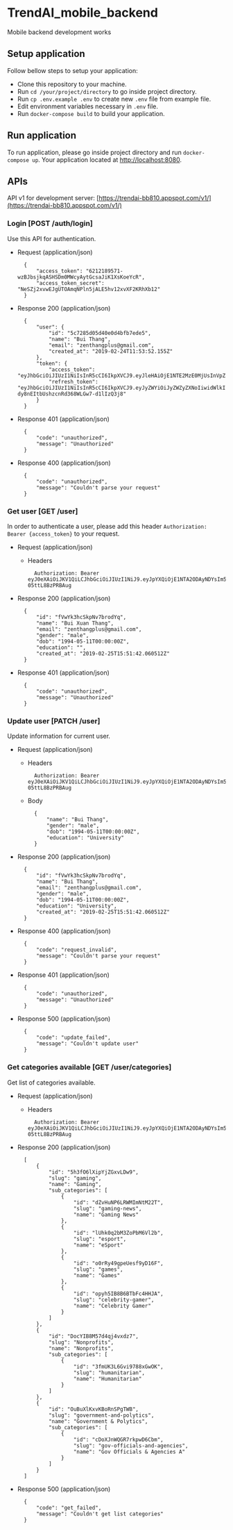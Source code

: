 # TrendAI_mobile_backend
Mobile backend development works

## Setup application
Follow bellow steps to setup your application:

- Clone this repository to your machine.
- Run `cd /your/project/directory` to go inside project directory.
- Run `cp .env.example .env` to create new `.env` file from example file.
- Edit environment variables necessary in `.env` file.
- Run `docker-compose build` to build your application.

## Run application

To run application, please go inside project directory and run `docker-compose up`.
Your application located at [http://localhost:8080](http://localhost:8080). 

## APIs
API v1 for development server: [https://trendai-bb810.appspot.com/v1/](https://trendai-bb810.appspot.com/v1/)

### Login [POST /auth/login]
Use this API for authentication.

+ Request (application/json)

        {
            "access_token": "6212189571-wzBJbsjkqASHSDm0MWcyAytGcsaJiK1XsKoeYcR",
            "access_token_secret": "NeSZj2xvwEJgUTOAmqNPln5jALE5hv12xvXF2KRhXb12"
        }

+ Response 200 (application/json)

        {
            "user": {
                "id": "5c7285d05d40e0d4bfb7ede5",
                "name": "Bui Thang",
                "email": "zenthangplus@gmail.com",
                "created_at": "2019-02-24T11:53:52.155Z"
            },
            "token": {
                "access_token": "eyJhbGciOiJIUzI1NiIsInR5cCI6IkpXVCJ9.eyJleHAiOjE1NTE2MzE0MjUsInVpZCI6IjVjNzI4NWQwNWQ0MGUwZDRiZmI3ZWRlNSJ9.n3ALesfOg7gzBiYjETdsPrLP7K9fwaNja8teFAkXqVg",
                "refresh_token": "eyJhbGciOiJIUzI1NiIsInR5cCI6IkpXVCJ9.eyJyZWYiOiJyZWZyZXNoIiwidWlkIjoiNWM3Mjg1ZDA1ZDQwZTBkNGJmYjdlZGU1In0.EPbAA5QF-dy8nEItbUshzcnRd368WLGw7-d1lIzQ3j8"
            }
        }

+ Response 401 (application/json)

        {
            "code": "unauthorized",
            "message": "Unauthorized"
        }

+ Response 400 (application/json)

        {
            "code": "unauthorized",
            "message": "Couldn't parse your request"
        }

### Get user [GET /user]

In order to authenticate a user, please add this header ``Authorization: Bearer {access_token}`` to your request.

+ Request (application/json)

    + Headers
        
            Authorization: Bearer eyJ0eXAiOiJKV1QiLCJhbGciOiJIUzI1NiJ9.eyJpYXQiOjE1NTA2ODAyNDYsIm5iZiI6MTU1MDY4MDI0NiwianRpIjoiNGU0OGRhOTUtZDEyMS00MmViLWE4MWQtNGE4YmUzNzQ1NDNkIiwiZXhwIjoxNTUwNjgxMTQ2LCJpZGVudGl0eSI6IjVjNmQ0NmYyMzlkYThlMDA0NTkzMzczYyIsImZyZXNoIjpmYWxzZSwidHlwZSI6ImFjY2VzcyJ9.qAuvOPCQVr3YAFuD6B4RmqLmEokv-05ttL8BzPRBAug
            

+ Response 200 (application/json)

        {
            "id": "fVwYk3hcSkpNv7brodYq",
            "name": "Bui Xuan Thang",
            "email": "zenthangplus@gmail.com",
            "gender": "male",
            "dob": "1994-05-11T00:00:00Z",
            "education": "",
            "created_at": "2019-02-25T15:51:42.060512Z"
        }

+ Response 401 (application/json)

        {
            "code": "unauthorized",
            "message": "Unauthorized"
        }


### Update user [PATCH /user]

Update information for current user.

+ Request (application/json)

    + Headers
        
            Authorization: Bearer eyJ0eXAiOiJKV1QiLCJhbGciOiJIUzI1NiJ9.eyJpYXQiOjE1NTA2ODAyNDYsIm5iZiI6MTU1MDY4MDI0NiwianRpIjoiNGU0OGRhOTUtZDEyMS00MmViLWE4MWQtNGE4YmUzNzQ1NDNkIiwiZXhwIjoxNTUwNjgxMTQ2LCJpZGVudGl0eSI6IjVjNmQ0NmYyMzlkYThlMDA0NTkzMzczYyIsImZyZXNoIjpmYWxzZSwidHlwZSI6ImFjY2VzcyJ9.qAuvOPCQVr3YAFuD6B4RmqLmEokv-05ttL8BzPRBAug
            
    + Body
    
            {
                "name": "Bui Thang",
                "gender": "male",
                "dob": "1994-05-11T00:00:00Z",
                "education": "University"
            }

+ Response 200 (application/json)

        {
            "id": "fVwYk3hcSkpNv7brodYq",
            "name": "Bui Thang",
            "email": "zenthangplus@gmail.com",
            "gender": "male",
            "dob": "1994-05-11T00:00:00Z",
            "education": "University",
            "created_at": "2019-02-25T15:51:42.060512Z"
        }

+ Response 400 (application/json)

        {
            "code": "request_invalid",
            "message": "Couldn't parse your request"
        }


+ Response 401 (application/json)

        {
            "code": "unauthorized",
            "message": "Unauthorized"
        }

+ Response 500 (application/json)

        {
            "code": "update_failed",
            "message": "Couldn't update user"
        }
        
### Get categories available [GET /user/categories]

Get list of categories available.

+ Request (application/json)

    + Headers
        
            Authorization: Bearer eyJ0eXAiOiJKV1QiLCJhbGciOiJIUzI1NiJ9.eyJpYXQiOjE1NTA2ODAyNDYsIm5iZiI6MTU1MDY4MDI0NiwianRpIjoiNGU0OGRhOTUtZDEyMS00MmViLWE4MWQtNGE4YmUzNzQ1NDNkIiwiZXhwIjoxNTUwNjgxMTQ2LCJpZGVudGl0eSI6IjVjNmQ0NmYyMzlkYThlMDA0NTkzMzczYyIsImZyZXNoIjpmYWxzZSwidHlwZSI6ImFjY2VzcyJ9.qAuvOPCQVr3YAFuD6B4RmqLmEokv-05ttL8BzPRBAug
     
+ Response 200 (application/json)

        [
            {
                "id": "5h3fO6lXipYjZGxvLDw9",
                "slug": "gaming",
                "name": "Gaming",
                "sub_categories": [
                    {
                        "id": "dZvHuNP6LRWMImNtM22T",
                        "slug": "gaming-news",
                        "name": "Gaming News"
                    },
                    {
                        "id": "lUhk0q2bM3ZoPbM6Vl2b",
                        "slug": "esport",
                        "name": "eSport"
                    },
                    {
                        "id": "o0rRy49gpeUesf9yD16F",
                        "slug": "games",
                        "name": "Games"
                    },
                    {
                        "id": "opyh5IB8B6BTbFc4HHJA",
                        "slug": "celebrity-gamer",
                        "name": "Celebrity Gamer"
                    }
                ]
            },
            {
                "id": "DocYIB8M57d4qj4vxdz7",
                "slug": "Nonprofits",
                "name": "Nonprofits",
                "sub_categories": [
                    {
                        "id": "3fmUK3L6Gvi9788xGwOK",
                        "slug": "humanitarian",
                        "name": "Humanitarian"
                    }
                ]
            },
            {
                "id": "OuBuXlKxvKBoRnSPgTWB",
                "slug": "government-and-polytics",
                "name": "Government & Polytics",
                "sub_categories": [
                    {
                        "id": "cDoXJnWQGR7rkpwD6Cbm",
                        "slug": "gov-officials-and-agencies",
                        "name": "Gov Officials & Agencies A"
                    }
                ]
            }
        ]

+ Response 500 (application/json)

        {
            "code": "get_failed",
            "message": "Couldn't get list categories"
        }
